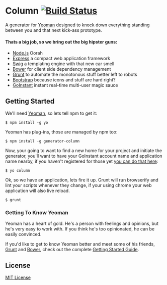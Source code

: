 # Column [![Build Status](https://secure.travis-ci.org/mattcreager/generator-column.png?branch=master)](https://travis-ci.org/mattcreager/generator-column)

A generator for [Yeoman](http://yeoman.io) designed to knock down everything standing between you and that next kick-ass prototype.

#### Thats a big job, so we bring out the big hipster guns:

-  [Node.js](http://nodejs.org/) Oorah
-  [Express](http://expressjs.com/) a compact web application framework
-  [Swig](http://paularmstrong.github.io/swig/) a templating engine with that new car smell
-  [Bower](http://bower.io/) for client side dependency management
-  [Grunt](http://gruntjs.com/) to automate the monotonous stuff better left to robots
-  [Bootstrap](http://getbootstrap.com/) because icons and stuff are hard right?
-  [GoInstant](http://goinstant.com) instant real-time multi-user magic sauce

## Getting Started

We'll need [Yeoman](http://yeoman.io), so lets tell npm to get it:

```
$ npm install -g yo
```

Yeoman has plug-ins, those are managed by npm too:

```
$ npm install -g generator-column
```

Now, your going to want to find a new home for your project and initiate the generator, you'll want to have your GoInstant account name and application name nearby, if you haven't registered for those yet [you can do that here](https://goinstant.com/signup):

```
$ yo column
```

Ok, so we have an application, lets fire it up.  Grunt will run browserify and lint your scripts whenever they change, if your using chrome your web application will also live reload.

```
$ grunt
```

### Getting To Know Yeoman

Yeoman has a heart of gold. He's a person with feelings and opinions, but he's very easy to work with. If you think he's too opinionated, he can be easily convinced.

If you'd like to get to know Yeoman better and meet some of his friends, [Grunt](http://gruntjs.com) and [Bower](http://bower.io), check out the complete [Getting Started Guide](https://github.com/yeoman/yeoman/wiki/Getting-Started).


## License

[MIT License](http://en.wikipedia.org/wiki/MIT_License)

